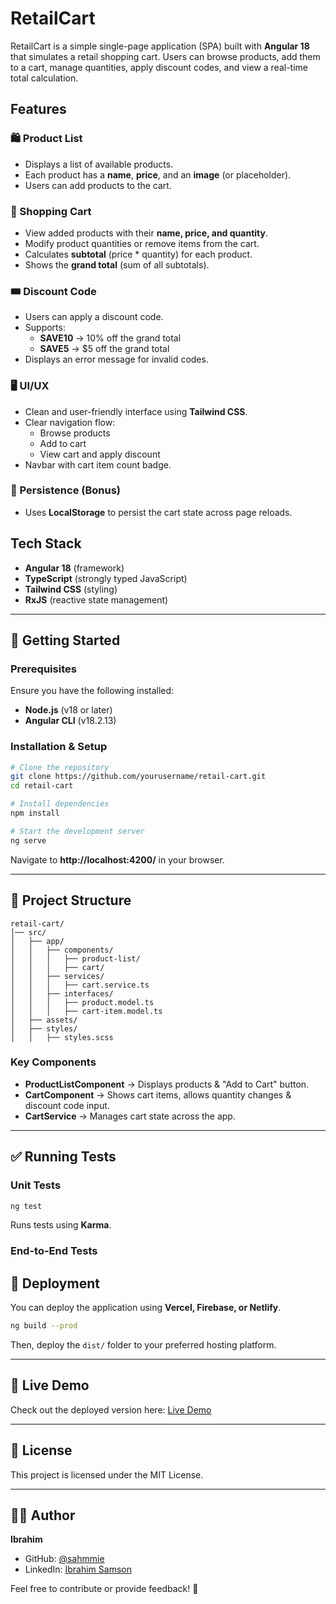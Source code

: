 # RetailCart

RetailCart is a simple single-page application (SPA) built with **Angular 18** that simulates a retail shopping cart. Users can browse products, add them to a cart, manage quantities, apply discount codes, and view a real-time total calculation.

## Features

### 🛍️ Product List

- Displays a list of available products.
- Each product has a **name**, **price**, and an **image** (or placeholder).
- Users can add products to the cart.

### 🛒 Shopping Cart

- View added products with their **name, price, and quantity**.
- Modify product quantities or remove items from the cart.
- Calculates **subtotal** (price \* quantity) for each product.
- Shows the **grand total** (sum of all subtotals).

### 🎟️ Discount Code

- Users can apply a discount code.
- Supports:
  - **SAVE10** → 10% off the grand total
  - **SAVE5** → $5 off the grand total
- Displays an error message for invalid codes.

### 🖥️ UI/UX

- Clean and user-friendly interface using **Tailwind CSS**.
- Clear navigation flow:
  - Browse products
  - Add to cart
  - View cart and apply discount
- Navbar with cart item count badge.

### 🔄 Persistence (Bonus)

- Uses **LocalStorage** to persist the cart state across page reloads.

## Tech Stack

- **Angular 18** (framework)
- **TypeScript** (strongly typed JavaScript)
- **Tailwind CSS** (styling)
- **RxJS** (reactive state management)

---

## 🚀 Getting Started

### Prerequisites

Ensure you have the following installed:

- **Node.js** (v18 or later)
- **Angular CLI** (v18.2.13)

### Installation & Setup

```sh
# Clone the repository
git clone https://github.com/yourusername/retail-cart.git
cd retail-cart

# Install dependencies
npm install

# Start the development server
ng serve
```

Navigate to **http://localhost:4200/** in your browser.

---

## 📁 Project Structure

```
retail-cart/
│── src/
│   ├── app/
│   │   ├── components/
│   │   │   ├── product-list/
│   │   │   ├── cart/
│   │   ├── services/
│   │   │   ├── cart.service.ts
│   │   ├── interfaces/
│   │   │   ├── product.model.ts
│   │   │   ├── cart-item.model.ts
│   ├── assets/
│   ├── styles/
│   │   ├── styles.scss
```

### Key Components

- **ProductListComponent** → Displays products & "Add to Cart" button.
- **CartComponent** → Shows cart items, allows quantity changes & discount code input.
- **CartService** → Manages cart state across the app.

---

## ✅ Running Tests

### Unit Tests

```sh
ng test
```

Runs tests using **Karma**.

### End-to-End Tests

## 🚀 Deployment

You can deploy the application using **Vercel, Firebase, or Netlify**.

```sh
ng build --prod
```

Then, deploy the `dist/` folder to your preferred hosting platform.

---

## 🔗 Live Demo

Check out the deployed version here: [Live Demo](https://retailcart.netlify.app)

---

## 📜 License

This project is licensed under the MIT License.

---

## 👨‍💻 Author

**Ibrahim**

- GitHub: [@sahmmie](https://github.com/sahmmie)
- LinkedIn: [Ibrahim Samson](https://linkedin.com/in/ibrahim-samson)

Feel free to contribute or provide feedback! 🚀
